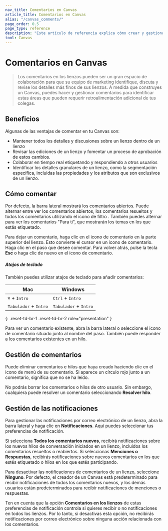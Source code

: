 ```yaml
---
nav_title: Comentarios en Canvas
article_title: Comentarios en Canvas
alias: "/canvas_comments/"
page_order: 0.5
page_type: reference
description: "Este artículo de referencia explica cómo crear y gestionar comentarios en tus lienzos."
tool: Canvas
---
```


# Comentarios en Canvas

> Los comentarios en los lienzos pueden ser un gran espacio de colaboración para que su equipo de marketing identifique, discuta y revise los detalles más finos de sus lienzos. A medida que construyes un Canvas, puedes hacer y gestionar comentarios para identificar estas áreas que pueden requerir retroalimentación adicional de tus colegas.



## Beneficios

Algunas de las ventajas de comentar en tu Canvas son:
- Mantener todos los detalles y discusiones sobre un lienzo dentro de un lienzo
- Revisar las ediciones de un lienzo y fomentar un proceso de aprobación de estos cambios.
- Colaborar en tiempo real etiquetando y respondiendo a otros usuarios 
- Identificar los detalles granulares de un lienzo, como la segmentación específica, incluidas las propiedades y los atributos que son exclusivos de un lienzo.

## Cómo comentar

Por defecto, la barra lateral mostrará los comentarios abiertos. Puede alternar entre ver los comentarios abiertos, los comentarios resueltos y todos los comentarios utilizando el icono de filtro <i class="fa-solid fa-sliders"></i>. También puedes alternar para ver los comentarios "Para ti", que mostrarán los temas en los que estás etiquetado.

Para dejar un comentario, haga clic en el icono de comentario <i class="fas fa-comment"></i> en la parte superior del lienzo. Esto convierte el cursor en un icono de comentario. Haga clic en el paso que desee comentar. Para volver atrás, pulse la tecla **Esc** o haga clic de nuevo en el icono de comentario. 

##### Atajos de teclado

También puedes utilizar atajos de teclado para añadir comentarios:

| Mac | Windows |
| --- | --- |
| <kbd>⌘</kbd> + <kbd>Intro</kbd> | <kbd>Ctrl</kbd> + <kbd>Intro</kbd>|
| <kbd>Tabulador</kbd> + <kbd>Intro</kbd> | <kbd>Tabulador</kbd> + <kbd>Intro</kbd> |
{: .reset-td-br-1 .reset-td-br-2 role="presentation" }

Para ver un comentario existente, abra la barra lateral o seleccione el icono de comentario <i class="fas fa-comment"></i> situado junto al nombre del paso. También puede responder a los comentarios existentes en un hilo. 

## Gestión de comentarios

Puede eliminar comentarios e hilos que haya creado haciendo clic en el icono de menú <i class="fa-solid fa-ellipsis-vertical"></i> de su comentario. Si aparece un círculo rojo junto a un comentario, significa que no se ha leído.

No podrás borrar los comentarios o hilos de otro usuario. Sin embargo, cualquiera puede resolver un comentario seleccionando **Resolver hilo**.

## Gestión de las notificaciones



Para gestionar las notificaciones por correo electrónico de un lienzo, abra la barra lateral y haga clic en <i class="fa-solid fa-bell"></i> **Notificaciones**. Aquí puedes seleccionar tus preferencias de notificación.

Si selecciona **Todos los comentarios nuevos**, recibirá notificaciones sobre los nuevos hilos de conversación iniciados en un lienzo, incluidos los comentarios resueltos o reabiertos. Si seleccionas **Menciones o Respuestas**, recibirás notificaciones sobre nuevos comentarios en los que estés etiquetado o hilos en los que estés participando.

Para desactivar las notificaciones de comentarios de un lienzo, seleccione **Ninguno**. Por defecto, el creador de un Canvas está predeterminado para recibir notificaciones de todos los comentarios nuevos, y los demás usuarios están predeterminados para recibir notificaciones de menciones o respuestas.

Ten en cuenta que la opción **Comentarios en los lienzos** de estas preferencias de notificación controla si quieres recibir o no notificaciones en todos los lienzos. Por lo tanto, si desactivas esta opción, no recibirás notificaciones por correo electrónico sobre ninguna acción relacionada con los comentarios.


